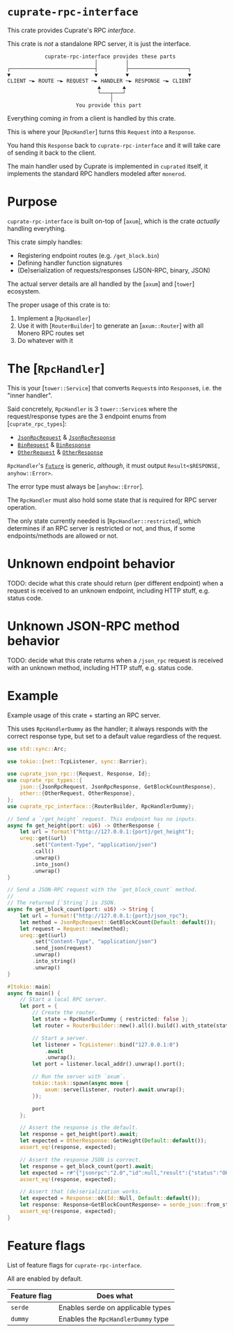 # `cuprate-rpc-interface`
This crate provides Cuprate's RPC _interface_.

This crate is _not_ a standalone RPC server, it is just the interface.

```text
            cuprate-rpc-interface provides these parts
                            │         │
┌───────────────────────────┤         ├───────────────────┐
▼                           ▼         ▼                   ▼
CLIENT ─► ROUTE ─► REQUEST ─► HANDLER ─► RESPONSE ─► CLIENT
                             ▲       ▲
                             └───┬───┘
                                 │
                      You provide this part
```

Everything coming _in_ from a client is handled by this crate.

This is where your [`RpcHandler`] turns this `Request` into a `Response`.

You hand this `Response` back to `cuprate-rpc-interface` and it will take care of sending it back to the client.

The main handler used by Cuprate is implemented in `cuprated` itself,
it implements the standard RPC handlers modeled after `monerod`.

# Purpose
`cuprate-rpc-interface` is built on-top of [`axum`],
which is the crate _actually_ handling everything.

This crate simply handles:
- Registering endpoint routes (e.g. `/get_block.bin`)
- Defining handler function signatures
- (De)serialization of requests/responses (JSON-RPC, binary, JSON)

The actual server details are all handled by the [`axum`] and [`tower`] ecosystem.

The proper usage of this crate is to:
1. Implement a [`RpcHandler`]
2. Use it with [`RouterBuilder`] to generate an
   [`axum::Router`] with all Monero RPC routes set
3. Do whatever with it

# The [`RpcHandler`]
This is your [`tower::Service`] that converts `Request`s into `Response`s,
i.e. the "inner handler".

Said concretely, `RpcHandler` is 3 `tower::Service`s where the
request/response types are the 3 endpoint enums from [`cuprate_rpc_types`]:
- [`JsonRpcRequest`](cuprate_rpc_types::json::JsonRpcRequest) & [`JsonRpcResponse`](cuprate_rpc_types::json::JsonRpcResponse)
- [`BinRequest`](cuprate_rpc_types::bin::BinRequest) & [`BinResponse`](cuprate_rpc_types::bin::BinRequest)
- [`OtherRequest`](cuprate_rpc_types::other::OtherRequest) & [`OtherResponse`](cuprate_rpc_types::other::OtherRequest)

`RpcHandler`'s [`Future`](std::future::Future) is generic, _although_,
it must output `Result<$RESPONSE, anyhow::Error>`.

The error type must always be [`anyhow::Error`].

The `RpcHandler` must also hold some state that is required
for RPC server operation.

The only state currently needed is [`RpcHandler::restricted`], which determines if an RPC
server is restricted or not, and thus, if some endpoints/methods are allowed or not.

# Unknown endpoint behavior
TODO: decide what this crate should return (per different endpoint)
when a request is received to an unknown endpoint, including HTTP stuff, e.g. status code.

# Unknown JSON-RPC method behavior
TODO: decide what this crate returns when a `/json_rpc`
request is received with an unknown method, including HTTP stuff, e.g. status code.

# Example
Example usage of this crate + starting an RPC server.

This uses `RpcHandlerDummy` as the handler; it always responds with the
correct response type, but set to a default value regardless of the request.

```rust
use std::sync::Arc;

use tokio::{net::TcpListener, sync::Barrier};

use cuprate_json_rpc::{Request, Response, Id};
use cuprate_rpc_types::{
    json::{JsonRpcRequest, JsonRpcResponse, GetBlockCountResponse},
    other::{OtherRequest, OtherResponse},
};
use cuprate_rpc_interface::{RouterBuilder, RpcHandlerDummy};

// Send a `/get_height` request. This endpoint has no inputs.
async fn get_height(port: u16) -> OtherResponse {
    let url = format!("http://127.0.0.1:{port}/get_height");
    ureq::get(&url)
        .set("Content-Type", "application/json")
        .call()
        .unwrap()
        .into_json()
        .unwrap()
}

// Send a JSON-RPC request with the `get_block_count` method.
//
// The returned [`String`] is JSON.
async fn get_block_count(port: u16) -> String {
    let url = format!("http://127.0.0.1:{port}/json_rpc");
    let method = JsonRpcRequest::GetBlockCount(Default::default());
    let request = Request::new(method);
    ureq::get(&url)
        .set("Content-Type", "application/json")
        .send_json(request)
        .unwrap()
        .into_string()
        .unwrap()
}

#[tokio::main]
async fn main() {
    // Start a local RPC server.
    let port = {
        // Create the router.
        let state = RpcHandlerDummy { restricted: false };
        let router = RouterBuilder::new().all().build().with_state(state);

        // Start a server.
        let listener = TcpListener::bind("127.0.0.1:0")
            .await
            .unwrap();
        let port = listener.local_addr().unwrap().port();

        // Run the server with `axum`.
        tokio::task::spawn(async move {
            axum::serve(listener, router).await.unwrap();
        });

        port
    };

    // Assert the response is the default.
    let response = get_height(port).await;
    let expected = OtherResponse::GetHeight(Default::default());
    assert_eq!(response, expected);

    // Assert the response JSON is correct.
    let response = get_block_count(port).await;
    let expected = r#"{"jsonrpc":"2.0","id":null,"result":{"status":"OK","untrusted":false,"count":0}}"#;
    assert_eq!(response, expected);

    // Assert that (de)serialization works.
    let expected = Response::ok(Id::Null, Default::default());
    let response: Response<GetBlockCountResponse> = serde_json::from_str(&response).unwrap();
    assert_eq!(response, expected);
}
```

# Feature flags
List of feature flags for `cuprate-rpc-interface`.

All are enabled by default.

| Feature flag | Does what |
|--------------|-----------|
| `serde`      | Enables serde on applicable types
| `dummy`      | Enables the `RpcHandlerDummy` type